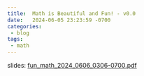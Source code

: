 ```yaml
---
title:  Math is Beautiful and Fun! - v0.0
date:   2024-06-05 23:23:59 -0700
categories:
 - blog
tags:
 - math
---
```


slides: [fun_math_2024_0606_0306-0700.pdf](/resource/slides/fun_math_2024_0606_0306-0700.pdf)
